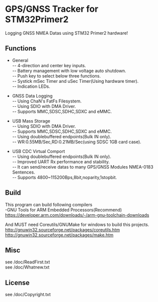 GPS/GNSS Tracker for STM32Primer2
====================================

Logging GNSS NMEA Datas using STM32 Primer2 hardware!

Functions
------
- General  
-- 4-direction and center key inputs.  
-- Battery management with low voltage auto shutdown.  
-- Push key to select below three functions.  
-- Systick mSec Timer and uSec Timer(Using hardware timer).  
-- Indication LEDs.

- GNSS Data Logging  
-- Using ChaN's FatFs Filesystem.  
-- Using SDIO with DMA Driver.  
-- Supports MMC,SDSC,SDHC,SDXC and eMMC.  

- USB Mass Storage  
-- Using SDIO with DMA Driver.  
-- Supports MMC,SDSC,SDHC,SDXC and eMMC.  
-- Using doublebuffered endpoints(Bulk IN only).  
-- WR:0.55MB/Sec,RD:0.21MB/Sec(using SDSC 1GB card case).  

- USB CDC Virtual Comport  
-- Using doublebuffered endpoints(Bulk IN only).  
-- Improved UART Rx performance and stability.  
-- It can send/receive datas to many GPS/GNSS Modules NMEA-0183 Sentences.  
-- Supports 4800~115200Bps,8bit,noparity,1stopbit.  

Build
------
This program can build following compilers  
-GNU Tools for ARM Embedded Processors(Recommend)  
 https://developer.arm.com/downloads/-/arm-gnu-toolchain-downloads  

And MUST need Coreutils/GNUMake for windows to build this projects.  
 http://gnuwin32.sourceforge.net/packages/coreutils.htm  
 http://gnuwin32.sourceforge.net/packages/make.htm  
 
Misc
---------
see /doc/ReadFirst.txt  
see /doc/Whatnew.txt  

License
-------
see /doc/Copyright.txt